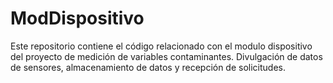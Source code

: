 # ModDispositivo
Este repositorio contiene el código relacionado con el modulo dispositivo del proyecto de medición de variables contaminantes.  Divulgación de datos de sensores, almacenamiento de datos y recepción de solicitudes.
